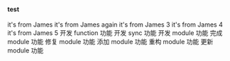 #### test
it's from James
it's from James again
it's from James 3
it's from James 4
it's from James 5
开发 function 功能
开发 sync 功能
开发 module 功能
完成 module 功能
修复 module 功能
添加 module 功能
重构 module 功能
更新 module 功能

